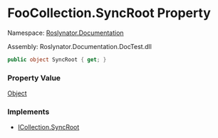 # FooCollection\.SyncRoot Property

Namespace: [Roslynator.Documentation](../../README.md)

Assembly: Roslynator\.Documentation\.DocTest\.dll

```csharp
public object SyncRoot { get; }
```

### Property Value

[Object](https://docs.microsoft.com/en-us/dotnet/api/system.object)

### Implements

* [ICollection.SyncRoot](https://docs.microsoft.com/en-us/dotnet/api/system.collections.icollection.syncroot)

